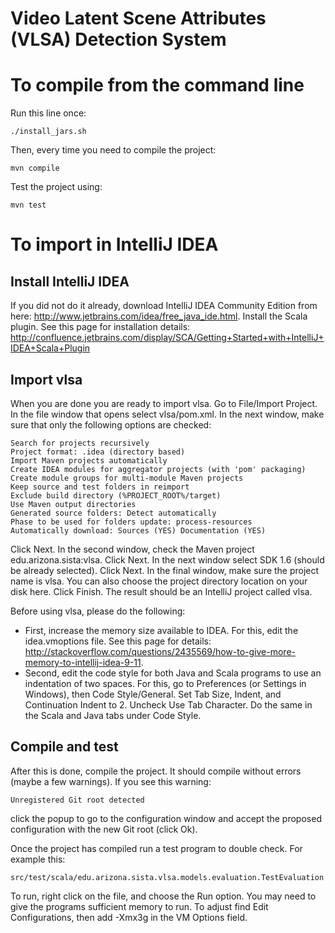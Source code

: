 Video Latent Scene Attributes (VLSA) Detection System
=====================================================


To compile from the command line
================================

Run this line once:

	./install_jars.sh

Then, every time you need to compile the project:

	mvn compile

Test the project using:

    mvn test

To import in IntelliJ IDEA
==========================

Install IntelliJ IDEA
---------------------

If you did not do it already, download IntelliJ IDEA Community Edition from here: http://www.jetbrains.com/idea/free_java_ide.html. Install the Scala plugin. See this page for installation details: http://confluence.jetbrains.com/display/SCA/Getting+Started+with+IntelliJ+IDEA+Scala+Plugin

Import vlsa
-----------

When you are done you are ready to import vlsa. Go to File/Import Project. In the file window that opens select vlsa/pom.xml. In the next window, make sure that only the following options are checked:

	Search for projects recursively
	Project format: .idea (directory based)
	Import Maven projects automatically
	Create IDEA modules for aggregator projects (with 'pom' packaging)
	Create module groups for multi-module Maven projects
	Keep source and test folders in reimport
	Exclude build directory (%PROJECT_ROOT%/target)
	Use Maven output directories
	Generated source folders: Detect automatically
	Phase to be used for folders update: process-resources
	Automatically download: Sources (YES) Documentation (YES)

Click Next. In the second window, check the Maven project edu.arizona.sista:vlsa. Click Next. In the next window select SDK 1.6 (should be already selected). Click Next. In the final window, make sure the project name is vlsa. You can also choose the project directory location on your disk here. Click Finish. The result should be an IntelliJ project called vlsa.

Before using vlsa, please do the following:
* First, increase the memory size available to IDEA. For this, edit the idea.vmoptions file. See this page for details: http://stackoverflow.com/questions/2435569/how-to-give-more-memory-to-intellij-idea-9-11.
* Second, edit the code style for both Java and Scala programs to use an indentation of two spaces. For this, go to Preferences (or Settings in Windows), then Code Style/General. Set Tab Size, Indent, and Continuation Indent to 2. Uncheck Use Tab Character. Do the same in the Scala and Java tabs under Code Style. 

Compile and test
----------------

After this is done, compile the project. It should compile without errors (maybe a few warnings). If you see this warning:

	Unregistered Git root detected

click the popup to go to the configuration window and accept the proposed configuration with the new Git root (click Ok). 

Once the project has compiled run a test program to double check. For example this:

	src/test/scala/edu.arizona.sista.vlsa.models.evaluation.TestEvaluation

To run, right click on the file, and choose the Run option. You may need to give the programs sufficient memory to run. To adjust find Edit Configurations, then add -Xmx3g in the VM Options field.

